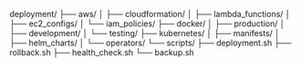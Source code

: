 deployment/
├── aws/
│   ├── cloudformation/
│   ├── lambda_functions/
│   ├── ec2_configs/
│   └── iam_policies/
├── docker/
│   ├── production/
│   ├── development/
│   └── testing/
├── kubernetes/
│   ├── manifests/
│   ├── helm_charts/
│   └── operators/
└── scripts/
    ├── deployment.sh
    ├── rollback.sh
    ├── health_check.sh
    └── backup.sh